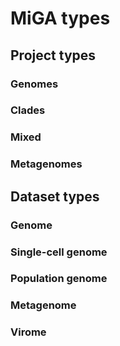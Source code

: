 # MiGA types

## Project types

### Genomes

### Clades

### Mixed

### Metagenomes

## Dataset types

### Genome

### Single-cell genome

### Population genome

### Metagenome

### Virome

